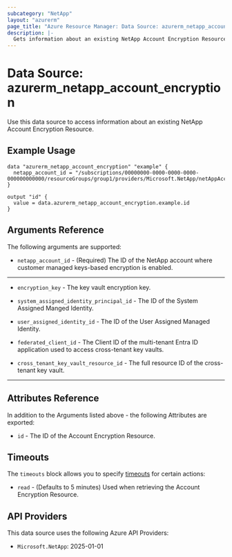 ```yaml
---
subcategory: "NetApp"
layout: "azurerm"
page_title: "Azure Resource Manager: Data Source: azurerm_netapp_account_encryption"
description: |-
  Gets information about an existing NetApp Account Encryption Resource.
---
```


# Data Source: azurerm_netapp_account_encryption

Use this data source to access information about an existing NetApp Account Encryption Resource.

## Example Usage

```hcl
data "azurerm_netapp_account_encryption" "example" {
  netapp_account_id = "/subscriptions/00000000-0000-0000-0000-000000000000/resourceGroups/group1/providers/Microsoft.NetApp/netAppAccounts/account1"
}

output "id" {
  value = data.azurerm_netapp_account_encryption.example.id
}
```

## Arguments Reference

The following arguments are supported:

* `netapp_account_id` - (Required) The ID of the NetApp account where customer managed keys-based encryption is enabled.

---

* `encryption_key` - The key vault encryption key.

* `system_assigned_identity_principal_id` - The ID of the System Assigned Manged Identity.

* `user_assigned_identity_id` - The ID of the User Assigned Managed Identity.

* `federated_client_id` - The Client ID of the multi-tenant Entra ID application used to access cross-tenant key vaults.

* `cross_tenant_key_vault_resource_id` - The full resource ID of the cross-tenant key vault.

---

## Attributes Reference

In addition to the Arguments listed above - the following Attributes are exported: 

* `id` - The ID of the Account Encryption Resource.

## Timeouts

The `timeouts` block allows you to specify [timeouts](https://www.terraform.io/language/resources/syntax#operation-timeouts) for certain actions:

* `read` - (Defaults to 5 minutes) Used when retrieving the Account Encryption Resource.

## API Providers
<!-- This section is generated, changes will be overwritten -->
This data source uses the following Azure API Providers:

* `Microsoft.NetApp`: 2025-01-01
